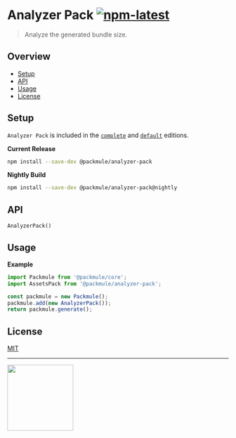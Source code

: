 # Analyzer Pack [![npm-latest]][npm]

> Analyze the generated bundle size.

## Overview

-   [Setup](#setup)
-   [API](#api)
-   [Usage](#usage)
-   [License](#license)

## Setup

`Analyzer Pack` is included in the [`complete`][edition-complete] and [`default`][edition-default] editions.

**Current Release**

```bash
npm install --save-dev @packmule/analyzer-pack
```

**Nightly Build**

```bash
npm install --save-dev @packmule/analyzer-pack@nightly
```

## API

`AnalyzerPack()`

## Usage

**Example**

```typescript
import Packmule from '@packmule/core';
import AssetsPack from '@packmule/analyzer-pack';

const packmule = new Packmule();
packmule.add(new AnalyzerPack());
return packmule.generate();
```

## License

[MIT](https://choosealicense.com/licenses/mit/)

---

[<img src="https://www.pixelart.at/fileadmin/images/logo-new/logo.svg" width="150">](https://www.pixelart.at/)

[packmule-hints]: https://www.npmjs.com/package/@packmule/core#hints
[packmule-api]: https://www.npmjs.com/package/@packmule/core#api
[npm]: https://www.npmjs.com/package/@packmule/analyzer-pack
[npm-latest]: https://img.shields.io/npm/v/@packmule/analyzer-pack/latest?color=%230AC2FF&label=release&style=for-the-badge
[edition-default]: https://www.npmjs.com/package/@packmule/default
[edition-complete]: https://www.npmjs.com/package/@packmule/complete
